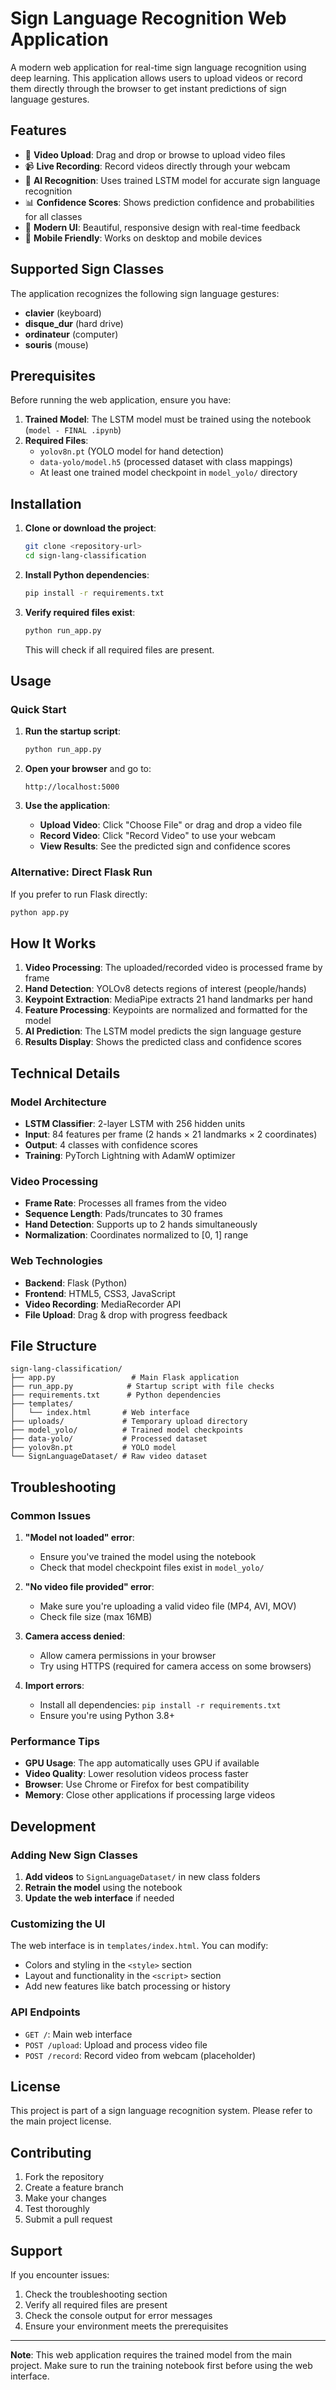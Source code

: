 # Sign Language Recognition Web Application

A modern web application for real-time sign language recognition using deep learning. This application allows users to upload videos or record them directly through the browser to get instant predictions of sign language gestures.

## Features

- 🎥 **Video Upload**: Drag and drop or browse to upload video files
- 📹 **Live Recording**: Record videos directly through your webcam
- 🤖 **AI Recognition**: Uses trained LSTM model for accurate sign language recognition
- 📊 **Confidence Scores**: Shows prediction confidence and probabilities for all classes
- 🎨 **Modern UI**: Beautiful, responsive design with real-time feedback
- 📱 **Mobile Friendly**: Works on desktop and mobile devices

## Supported Sign Classes

The application recognizes the following sign language gestures:
- **clavier** (keyboard)
- **disque_dur** (hard drive)
- **ordinateur** (computer)
- **souris** (mouse)

## Prerequisites

Before running the web application, ensure you have:

1. **Trained Model**: The LSTM model must be trained using the notebook (`model - FINAL .ipynb`)
2. **Required Files**:
   - `yolov8n.pt` (YOLO model for hand detection)
   - `data-yolo/model.h5` (processed dataset with class mappings)
   - At least one trained model checkpoint in `model_yolo/` directory

## Installation

1. **Clone or download the project**:
   ```bash
   git clone <repository-url>
   cd sign-lang-classification
   ```

2. **Install Python dependencies**:
   ```bash
   pip install -r requirements.txt
   ```

3. **Verify required files exist**:
   ```bash
   python run_app.py
   ```
   This will check if all required files are present.

## Usage

### Quick Start

1. **Run the startup script**:
   ```bash
   python run_app.py
   ```

2. **Open your browser** and go to:
   ```
   http://localhost:5000
   ```

3. **Use the application**:
   - **Upload Video**: Click "Choose File" or drag and drop a video file
   - **Record Video**: Click "Record Video" to use your webcam
   - **View Results**: See the predicted sign and confidence scores

### Alternative: Direct Flask Run

If you prefer to run Flask directly:

```bash
python app.py
```

## How It Works

1. **Video Processing**: The uploaded/recorded video is processed frame by frame
2. **Hand Detection**: YOLOv8 detects regions of interest (people/hands)
3. **Keypoint Extraction**: MediaPipe extracts 21 hand landmarks per hand
4. **Feature Processing**: Keypoints are normalized and formatted for the model
5. **AI Prediction**: The LSTM model predicts the sign language gesture
6. **Results Display**: Shows the predicted class and confidence scores

## Technical Details

### Model Architecture
- **LSTM Classifier**: 2-layer LSTM with 256 hidden units
- **Input**: 84 features per frame (2 hands × 21 landmarks × 2 coordinates)
- **Output**: 4 classes with confidence scores
- **Training**: PyTorch Lightning with AdamW optimizer

### Video Processing
- **Frame Rate**: Processes all frames from the video
- **Sequence Length**: Pads/truncates to 30 frames
- **Hand Detection**: Supports up to 2 hands simultaneously
- **Normalization**: Coordinates normalized to [0, 1] range

### Web Technologies
- **Backend**: Flask (Python)
- **Frontend**: HTML5, CSS3, JavaScript
- **Video Recording**: MediaRecorder API
- **File Upload**: Drag & drop with progress feedback

## File Structure

```
sign-lang-classification/
├── app.py                 # Main Flask application
├── run_app.py            # Startup script with file checks
├── requirements.txt      # Python dependencies
├── templates/
│   └── index.html       # Web interface
├── uploads/             # Temporary upload directory
├── model_yolo/          # Trained model checkpoints
├── data-yolo/           # Processed dataset
├── yolov8n.pt           # YOLO model
└── SignLanguageDataset/ # Raw video dataset
```

## Troubleshooting

### Common Issues

1. **"Model not loaded" error**:
   - Ensure you've trained the model using the notebook
   - Check that model checkpoint files exist in `model_yolo/`

2. **"No video file provided" error**:
   - Make sure you're uploading a valid video file (MP4, AVI, MOV)
   - Check file size (max 16MB)

3. **Camera access denied**:
   - Allow camera permissions in your browser
   - Try using HTTPS (required for camera access on some browsers)

4. **Import errors**:
   - Install all dependencies: `pip install -r requirements.txt`
   - Ensure you're using Python 3.8+

### Performance Tips

- **GPU Usage**: The app automatically uses GPU if available
- **Video Quality**: Lower resolution videos process faster
- **Browser**: Use Chrome or Firefox for best compatibility
- **Memory**: Close other applications if processing large videos

## Development

### Adding New Sign Classes

1. **Add videos** to `SignLanguageDataset/` in new class folders
2. **Retrain the model** using the notebook
3. **Update the web interface** if needed

### Customizing the UI

The web interface is in `templates/index.html`. You can modify:
- Colors and styling in the `<style>` section
- Layout and functionality in the `<script>` section
- Add new features like batch processing or history

### API Endpoints

- `GET /`: Main web interface
- `POST /upload`: Upload and process video file
- `POST /record`: Record video from webcam (placeholder)

## License

This project is part of a sign language recognition system. Please refer to the main project license.

## Contributing

1. Fork the repository
2. Create a feature branch
3. Make your changes
4. Test thoroughly
5. Submit a pull request

## Support

If you encounter issues:
1. Check the troubleshooting section
2. Verify all required files are present
3. Check the console output for error messages
4. Ensure your environment meets the prerequisites

---

**Note**: This web application requires the trained model from the main project. Make sure to run the training notebook first before using the web interface. 